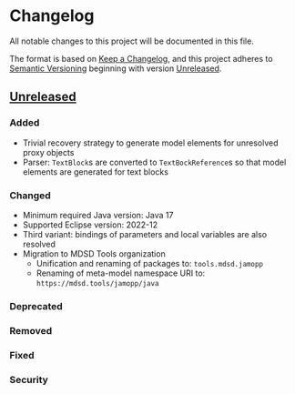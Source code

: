 # Changelog

All notable changes to this project will be documented in this file.

The format is based on [Keep a Changelog](https://keepachangelog.com/en/1.1.0/), and this project adheres to [Semantic Versioning](https://semver.org/spec/v2.0.0.html) beginning with version [Unreleased].

## [Unreleased]

### Added

- Trivial recovery strategy to generate model elements for unresolved proxy objects
- Parser: `TextBlock`s are converted to `TextBockReference`s so that model elements are generated for text blocks

### Changed

- Minimum required Java version: Java 17
- Supported Eclipse version: 2022-12
- Third variant: bindings of parameters and local variables are also resolved
- Migration to MDSD Tools organization
    - Unification and renaming of packages to: `tools.mdsd.jamopp`
    - Renaming of meta-model namespace URI to: `https://mdsd.tools/jamopp/java`

### Deprecated

### Removed

### Fixed

### Security

[Unreleased]: https://github.com/MDSD-Tools/TheExtendedJavaModelParserAndPrinter/compare/releases/5.1.0...HEAD